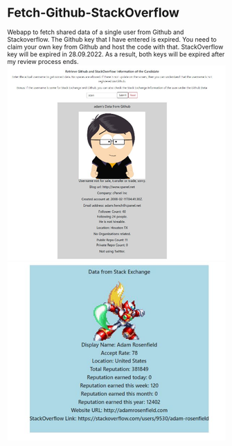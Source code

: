 # Fetch-Github-StackOverflow
Webapp to fetch shared data of a single user from Github and Stackoverflow. 
The Github key that I have entered is expired. You need to claim your own key from Github and host the code with that. StackOverflow key will be expired in 28.09.2022. As a result, both keys will be expired after my review process ends.
![Image-1](img1.JPG)
![Image-2](img2.JPG)
